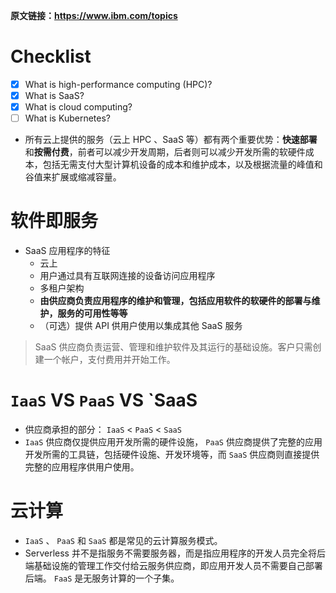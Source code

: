 **原文链接：https://www.ibm.com/topics**

# Checklist

- [x] What is high-performance computing (HPC)?
- [x] What is SaaS?
- [x] What is cloud computing?
- [ ] What is Kubernetes?

* 所有云上提供的服务（云上 HPC 、SaaS 等）都有两个重要优势：**快速部署**和**按需付费**，前者可以减少开发周期，后者则可以减少开发所需的软硬件成本，包括无需支付大型计算机设备的成本和维护成本，以及根据流量的峰值和谷值来扩展或缩减容量。

# 软件即服务

* SaaS 应用程序的特征
	* 云上
	* 用户通过具有互联网连接的设备访问应用程序
	* 多租户架构
	* **由供应商负责应用程序的维护和管理，包括应用软件的软硬件的部署与维护，服务的可用性等等**
	* （可选）提供 API 供用户使用以集成其他 SaaS 服务
> SaaS 供应商负责运营、管理和维护软件及其运行的基础设施。客户只需创建一个帐户，支付费用并开始工作。

# `IaaS` VS `PaaS` VS `SaaS

* 供应商承担的部分： `IaaS` < `PaaS` < `SaaS`
* `IaaS` 供应商仅提供应用开发所需的硬件设施， `PaaS` 供应商提供了完整的应用开发所需的工具链，包括硬件设施、开发环境等，而 `SaaS` 供应商则直接提供完整的应用程序供用户使用。

# 云计算

* `IaaS` 、 `PaaS` 和 `SaaS` 都是常见的云计算服务模式。
* Serverless 并不是指服务不需要服务器，而是指应用程序的开发人员完全将后端基础设施的管理工作交付给云服务供应商，即应用开发人员不需要自己部署后端。 `FaaS` 是无服务计算的一个子集。